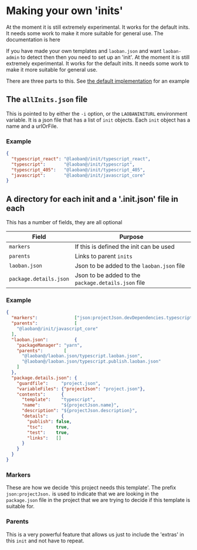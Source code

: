
# Making your own 'inits'
At the moment it is still extremely experimental. It works for the default inits. It needs some work to make
it more suitable for general use. The documentation is here

If you have made your own templates and `laoban.json` and want `laoban-admin` to detect then then you need to set up
an 'init'. At the moment it is still extremely experimental. It works for the default inits. It needs some work to make
it more suitable for general use.

There are three parts to this.
See [the default implementation](https://github.com/phil-rice/laoban/tree/master/common/init) for an example

## The `allInits.json` file

This is pointed to by either the `-i` option, or the `LAOBANINITURL` environment variable. It is a json file that has a
list of `init` objects. Each `init` object has a name and a urlOrFile.

### Example

```json
{
  "typescript_react": "@laoban@/init/typescript_react",
  "typescript":       "@laoban@/init/typescript",
  "typescript_405":   "@laoban@/init/typescript_405",
  "javascript":       "@laoban@/init/javascript_core"
}
```

## A directory for each init and a '.init.json' file in each

This has a number of fields, they are all optional

| Field | Purpose |
| --- | --- |
| `markers` | If this is defined the init can be used|
|`parents` | Links to parent `inits`
|`laoban.json` | Json to be added to the `laoban.json` file
|`package.details.json` | Json to be added to the `package.details.json` file

### Example

```json
{
  "markers":              ["json:projectJson.devDependencies.typescript"],
  "parents":              [
    "@laoban@/init/javascript_core"
  ],
  "laoban.json":          {
    "packageManager": "yarn",
    "parents":        [
      "@laoban@/laoban.json/typescript.laoban.json",
      "@laoban@/laoban.json/typescript.publish.laoban.json"
    ]
  },
  "package.details.json": {
    "guardfile":     "project.json",
    "variableFiles": {"projectJson": "project.json"},
    "contents":      {
      "template":    "typescript",
      "name":        "${projectJson.name}",
      "description": "${projectJson.description}",
      "details":     {
        "publish": false,
        "tsc":     true,
        "test":    true,
        "links":   []
      }
    }
  }
}
```

### Markers

These are how we decide 'this project needs this template'. The prefix `json:projectJson.` is used to indicate that we
are looking in the `package.json` file in the project that we are trying to decide if this template is suitable for.

### Parents

This is a very powerful feature that allows us just to include the 'extras' in this `init` and not have to repeat.

